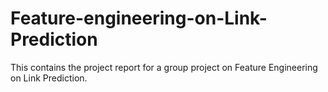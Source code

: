 # Feature-engineering-on-Link-Prediction
This contains the project report for a group project on Feature Engineering on Link Prediction.
